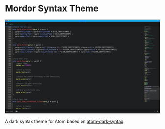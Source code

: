# Mordor Syntax Theme

![screenshot](https://github.com/gibsjose/mordor-syntax/raw/master/screenshot.png)

A dark syntax theme for Atom based on [atom-dark-syntax](https://github.com/atom/atom-dark-syntax).

